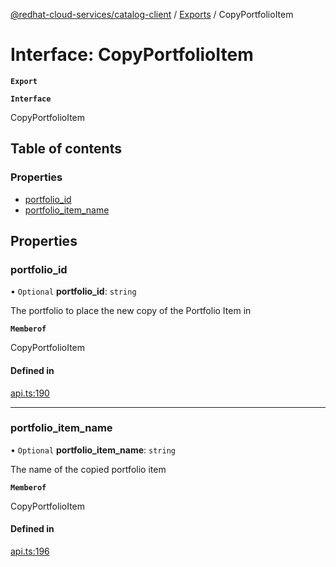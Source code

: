 [@redhat-cloud-services/catalog-client](../README.md) / [Exports](../modules.md) / CopyPortfolioItem

# Interface: CopyPortfolioItem

**`Export`**

**`Interface`**

CopyPortfolioItem

## Table of contents

### Properties

- [portfolio\_id](CopyPortfolioItem.md#portfolio_id)
- [portfolio\_item\_name](CopyPortfolioItem.md#portfolio_item_name)

## Properties

### portfolio\_id

• `Optional` **portfolio\_id**: `string`

The portfolio to place the new copy of the Portfolio Item in

**`Memberof`**

CopyPortfolioItem

#### Defined in

[api.ts:190](https://github.com/RedHatInsights/javascript-clients/blob/master/packages/catalog/api.ts#L190)

___

### portfolio\_item\_name

• `Optional` **portfolio\_item\_name**: `string`

The name of the copied portfolio item

**`Memberof`**

CopyPortfolioItem

#### Defined in

[api.ts:196](https://github.com/RedHatInsights/javascript-clients/blob/master/packages/catalog/api.ts#L196)
